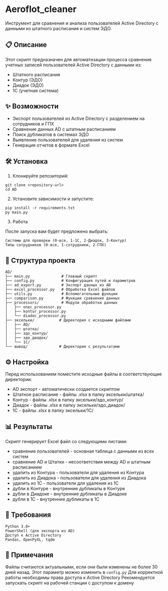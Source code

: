# Aeroflot_cleaner
Инструмент для сравнения и анализа пользователей Active Directory с данными из штатного расписания и систем ЭДО.

## 📋 Описание

Этот скрипт предназначен для автоматизации процесса сравнения учетных записей пользователей Active Directory с данными из:

* Штатного расписания
* Контур (ЭДО)
* Диадок (ЭДО)
* 1С (учетная система)

## ✨ Возможности

* Экспорт пользователей из Active Directory с разделением на сотрудников и ГПХ
* Сравнение данных AD с штатным расписанием
* Поиск дубликатов в системах ЭДО
* Выявление пользователей для удаления из систем
* Генерация отчетов в формате Excel

## 🛠 Установка

1. Клонируйте репозиторий:

```
git clone <repository-url>
cd AD
```

2. Установите зависимости и запустите:

```
pip install -r requirements.txt
py main.py
```

3. Работа

После запуска вам будет предложено выбрать:

```
Системы для проверки (0-все, 1-1С, 2-Диадок, 3-Контур)
Типы сотрудников (0-все, 1-сотрудники, 2-ГПХ)
```


## 📁 Структура проекта

```
AD/
├── main.py              # Главный скрипт
├── config.py            # Конфигурация путей и параметров
├── ad_export.py         # Экспорт данных из AD
├── excel_processor.py   # Обработка Excel файлов
├── utils.py             # Вспомогательные функции
├── comparison.py        # Функции сравнения данных
├── processors/          # Модули обработки данных
│   ├── onec_processor.py
│   ├── kontur_processor.py
│   └── diadoc_processor.py
├── эксельки/           # Директория с исходными файлами
│   ├── AD/
│   ├── штатка/
│   ├── эдо_контур/
│   ├── эдо_диадок/
│   └── 1С/
└── вывод/              # Директория с результатами
```

## ⚙️ Настройка

Перед использованием поместите исходные файлы в соответствующие директории:

* AD экспорт - автоматически создается скриптом
* Штатное расписание - файлы .xlsx в папку эксельки/штатка/
* Контур - файлы .xlsx в папку эксельки/эдо_контур/
* Диадок - файлы .xlsx в папку эксельки/эдо_диадок/
* 1С - файлы .xlsx в папку эксельки/1С/


## 📊 Результаты

Скрипт генерирует Excel файл со следующими листами:

* сравнение пользователей - основная таблица с данными из всех систем
* сравнение AD и Штатки - несоответствия между AD и штатным расписанием
* удалить из Контура - пользователи для удаления из Контура
* удалить из Диадока - пользователи для удаления из Диадока
* удалить из 1С - пользователи для удаления из 1С
* дубли в Контуре - внутренние дубликаты в Контуре
* дубли в Диадоке - внутренние дубликаты в Диадоке
* дубли в 1С - внутренние дубликаты в 1С

## 🔧 Требования

```
Python 3.8+
PowerShell (для экспорта из AD)
Доступ к Active Directory
Pandas, OpenPyXL, tqdm
```

## 📝 Примечания

Файлы считаются актуальными, если они были изменены не более 30 дней назад. Этот параметр можно изменить в `config.py`
Для корректной работы необходимы права доступа к Active Directory
Рекомендуется запускать скрипт на рабочей станции с доступом к домену

